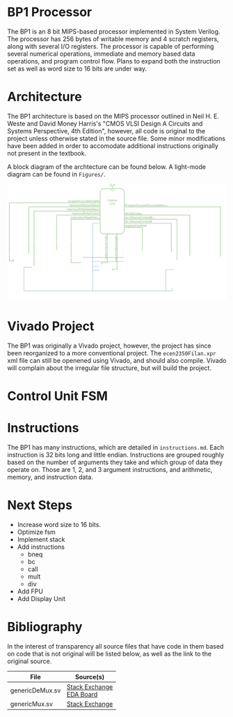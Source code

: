 # BP1 Processor
The BP1 is an 8 bit MIPS-based processor implemented in System Verilog. The processor has 256 bytes of writable memory and 4 scratch registers, along with several I/O registers. The processor is capable of performing several numerical operations, immediate and memory based data operations, and program control flow. Plans to expand both the instruction set as well as word size to 16 bits are under way.

# Architecture
The BP1 architecture is based on the MIPS processor outlined in Neil H. E. Weste and David Money Harris's "CMOS VLSI Design A Circuits and Systems Perspective, 4th Edition", however, all code is original to the project unless otherwise stated in the source file. Some minor modifications have been added in order to accomodate additional instructions originally not present in the textbook.

A block diagram of the archtecture can be found below. A light-mode diagram can be found in `Figures/`.

![Block Diagram](Figures/darkModeBlockDiagram.png)

# Vivado Project
The BP1 was originally a Vivado project, however, the project has since been reorganized to a more conventional project. The `ecen2350Filan.xpr` xml file can still be openened using Vivado, and should also compile. Vivado will complain about the irregular file structure, but will build the project.

# Control Unit FSM

# Instructions
The BP1 has many instructions, which are detailed in `instructions.md`. Each instruction is 32 bits long and little endian. Instructions are grouped roughly based on the number of arguments they take and which group of data they operate on. Those are 1, 2, and 3 argument instructions, and arithmetic, memory, and instruction data. 

# Next Steps
- Increase word size to 16 bits.
- Optimize fsm
- Implement stack
- Add instructions
  - bneq
  - bc
  - call
  - mult
  - div
- Add FPU
- Add Display Unit

# Bibliography
In the interest of transparency all source files that have code in them based on code that is not original will be listed below, as well as the link to the original source.

| File | Source(s) |
| ---- | --------- |
| genericDeMux.sv | [Stack Exchange](https://electronics.stackexchange.com/questions/552516/how-to-build-large-multiplexers-using-systemverilog) <br>[EDA Board](https://www.edaboard.com/threads/parameterized-demultiplexer-in-verilog.244364/)|
| genericMux.sv | [Stack Exchange](https://electronics.stackexchange.com/questions/552516/how-to-build-large-multiplexers-using-systemverilog) |
